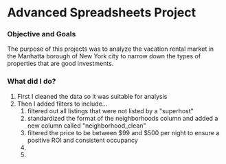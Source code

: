 <h1> Advanced Spreadsheets Project </h1>
<h3> Objective and Goals </h3>
<p> The purpose of this projects was to analyze the vacation rental market in the Manhatta borough of New York city to narrow down the types of properties that are good investments. </p>
<h3> What did I do? </h3>
<ol>
  <li> First I cleaned the data so it was suitable for analysis </li>
  <li> Then I added filters to include...
    <ol>
      <li> filtered out all listings that were not listed by a "superhost" </li>
      <li> standardized the format of the neighborhoods column and added a new column called "neighborhood_clean" </li>
      <li> filtered the price to be between $99 and $500 per night to ensure a positive ROI and consistent occupancy </li>
      <li>  </li>
      <li>  </li>
    </ol>
  </li>
</ol>
